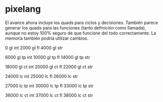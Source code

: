 # pixelang

El avance ahora incluye los quads para ciclos y decisiones. También parece generar los quads para las funciones (tanto definición como llamada), aunque no estoy 100% seguro de que funcione del todo correctamente. La memoria también podría utilizar cambios.

0 gl int
2000 gl fl
4000 gl str

6000 gl tp int
10000 gl tp fl
14000 gl tp str

18000 gl ct int
20000 gl ct fl
22000 gl ct str


24000 lc int
25000 lc fl
26000 lc str

27000 lc tp int
30000 lc tp fl
33000 lc tp str

36000 lc ct int
37000 lc ct fl
38000 lc ct str